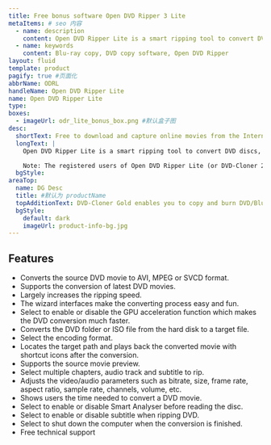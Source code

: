 ```yaml
---
title: Free bonus software Open DVD Ripper 3 Lite
metaItems: # seo 内容
  - name: description
    content: Open DVD Ripper Lite is a smart ripping tool to convert DVD discs, DVD folders and ISO files to AVI, MPEG and SVCD formats.
  - name: keywords
    content: Blu-ray copy, DVD copy software, Open DVD Ripper
layout: fluid
template: product
pagify: true #页面化
abbrName: ODRL
handleName: Open DVD Ripper Lite
name: Open DVD Ripper Lite
type: 
boxes:
  - imageUrl: odr_lite_bonus_box.png #默认盒子图
desc:
  shortText: Free to download and capture online movies from the Internet for you to enjoy.
  longText: |
    Open DVD Ripper Lite is a smart ripping tool to convert DVD discs, DVD folders and ISO files to AVI, MPEG and SVCD formats. This one-click solution supports the conversion of the latest DVD movies. Besides, Open DVD Ripper Lite supports source movie preview and batch conversion. The wizard interfaces make the converting process easy and fun. The GPU acceleration function of Open DVD Ripper Lite largely increases the DVD conversion speed. Users can play back the converted movie quickly after the conversion with the shortcut icon. Now let's get the $29.99 worth of Open DVD Ripper Lite for free!

    Note: The registered users of Open DVD Ripper Lite (or DVD-Cloner 2020) can click <a href="http://www.open-dvd-ripper.com/upgrade.html" target="_blank">here</a> to upgrade to Open DVD ripper with only $14.99, to convert your DVD movies to much more video and audio formats.
  bgStyle: 
areaTop:
  name: DG Desc
  title: #默认为 productName
  topAdditionText: DVD-Cloner Gold enables you to copy and burn DVD/Blu-ray movies with ease.
  bgStyle: 
    default: dark
    imageUrl: product-info-bg.jpg       
---
```


## Features

*   Converts the source DVD movie to AVI, MPEG or SVCD format.
*   Supports the conversion of latest DVD movies.
*   Largely increases the ripping speed.
*   The wizard interfaces make the converting process easy and fun.
*   Select to enable or disable the GPU acceleration function which makes the DVD conversion much faster.
*   Converts the DVD folder or ISO file from the hard disk to a target file.
*   Select the encoding format.
*   Locates the target path and plays back the converted movie with shortcut icons after the conversion.
*   Supports the source movie preview.
*   Select multiple chapters, audio track and subtitle to rip.
*   Adjusts the video/audio parameters such as bitrate, size, frame rate, aspect ratio, sample rate, channels, volume, etc.
*   Shows users the time needed to convert a DVD movie.
*   Select to enable or disable Smart Analyser before reading the disc.
*   Select to enable or disable subtitle when ripping DVD.
*   Select to shut down the computer when the conversion is finished.
*   Free technical support
